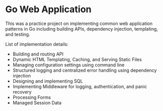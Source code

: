 # Go Web Application

This was a practice project on implementing common web application patterns in Go including building APIs,
dependency injection, templating, and testing.

List of implementation details:

- Building and routing API
- Dynamic HTML Templating, Caching, and Serving Static Files
- Managing configuration settings using command line
- Structured logging and centralized error handling using dependency injection
- Designing and implementing SQL
- Implementing Middleware for logging, authentication, and panic recovery
- Processing Forms 
- Managed Session Data